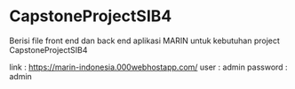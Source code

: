 ﻿# CapstoneProjectSIB4

Berisi file front end dan back end aplikasi MARIN untuk kebutuhan project CapstoneProjectSIB4

link : https://marin-indonesia.000webhostapp.com/
user : admin
password : admin

